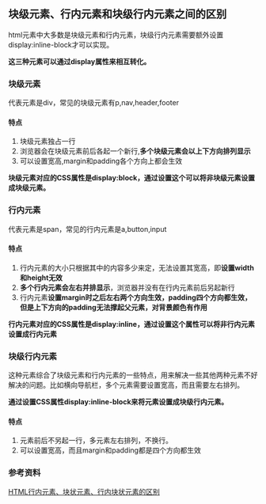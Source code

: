 ## 块级元素、行内元素和块级行内元素之间的区别
html元素中大多数是块级元素和行内元素，块级行内元素需要额外设置display:inline-block才可以实现。

**这三种元素可以通过display属性来相互转化。**

### 块级元素
代表元素是div，常见的块级元素有p,nav,header,footer
#### 特点
1. 块级元素独占一行
2. 浏览器会在块级元素前后各起一个新行,**多个块级元素会以上下方向排列显示**
3. 可以设置宽高,margin和padding各个方向上都会生效

**块级元素对应的CSS属性是display:block，通过设置这个可以将非块级元素设置成块级元素。**

### 行内元素
代表元素是span，常见的行内元素是a,button,input
#### 特点
1. 行内元素的大小只根据其中的内容多少来定，无法设置其宽高，即**设置width和height无效**
2. **多个行内元素会左右并排显示**，浏览器并没有在行内元素前后另起新行
3. 行内元素**设置margin时之后左右两个方向生效，padding四个方向都生效，但是上下方向的padding无法撑起父元素，对背景颜色有作用**

**行内元素对应的CSS属性是display:inline，通过设置这个属性可以将非行内元素设置成行内元素**

### 块级行内元素
这种元素综合了块级元素和行内元素的一些特点，用来解决一些其他两种元素不好解决的问题。比如横向导航栏，多个元素需要设置宽高，而且需要左右排列。

**通过设置CSS属性display:inline-block来将元素设置成块级行内元素。**

#### 特点
1. 元素前后不另起一行，多元素左右排列，不换行。
2. 可以设置宽高，而且margin和padding都是四个方向都生效

### 参考资料
[HTML行内元素、块状元素、行内块状元素的区别](https://blog.csdn.net/zhanglir333/article/details/79178370)